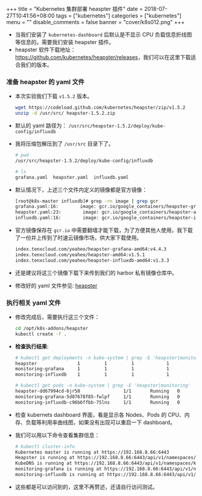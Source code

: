 +++
title = "Kubernetes 集群部署 heaspter 插件"
date = 2018-07-27T10:41:56+08:00
tags = ["kubernetes"]
categories = ["kubernetes"]
menu = ""
disable_comments = false
banner = "cover/k8s012.png"
+++

- 当我们安装了 `kubernetes-dashboard` 后默认是不显示 CPU 负载信息折线图等信息的。需要我们安装 heapster 插件。
- heapster 软件下载地址：<https://github.com/kubernetes/heapster/releases>，我们可以在这里下载适合我们的版本。

### 准备 heapster 的 yaml 文件
- 本次实验我们下载 `v1.5.2` 版本。

  ```bash
  wget https://codeload.github.com/kubernetes/heapster/zip/v1.5.2
  unzip -d /usr/src/ heapster-1.5.2.zip
  ```

- 默认的 yaml 路径为： `/usr/src/heapster-1.5.2/deploy/kube-config/influxdb`
- 我将压缩包解压到了 `/usr/src` 目录下了。
  
  ```bash
  # pwd
  /usr/src/heapster-1.5.2/deploy/kube-config/influxdb
  
  # ls
  grafana.yaml  heapster.yaml  influxdb.yaml
  ```

- 默认情况下，上述三个文件内定义的镜像都是官方镜像：
  
  ```bash
  [root@k8s-master influxdb]# grep -rn image | grep gcr
  grafana.yaml:16:        image: gcr.io/google_containers/heapster-grafana-amd64:v4.4.3
  heapster.yaml:23:        image: gcr.io/google_containers/heapster-amd64:v1.5.1
  influxdb.yaml:16:        image: gcr.io/google_containers/heapster-influxdb-amd64:v1.3.3
  ```

- 官方镜像保存在 `gcr.io` 中需要翻墙才能下载，为了方便其他人使用，我下载了一份并上传到了时速云镜像市场，供大家下载使用。
  
  ```bash
  index.tenxcloud.com/yeaheo/heapster-grafana-amd64:v4.4.3
  index.tenxcloud.com/yeaheo/heapster-amd64:v1.5.1
  index.tenxcloud.com/yeaheo/heapster-influxdb-amd64:v1.3.3
  ```

- 还是建议将这三个镜像下载下来传到我们的 harbor 私有镜像仓库中。

- 修改好的 yaml 文件参见: [heapster](https://github.com/yeaheo/kubernetes-manifests/tree/master/addons/heaspter)

### 执行相关 yaml 文件
- 修改完成后，需要执行这三个文件：
  
  ```bash
  cd /opt/k8s-addons/heapster
  kubectl create -f .
  ```

- **检查执行结果**:

  ```bash
  # kubectl get deployments -n kube-system | grep -E 'heapster|monitoring'
  heapster               1         1         1            1           16d
  monitoring-grafana     1         1         1            1           16d
  monitoring-influxdb    1         1         1            1           16d

  # kubectl get pods -n kube-system | grep -E 'heapster|monitoring'
  heapster-dd67994cd-6jr58                1/1       Running   0          16d
  monitoring-grafana-5d87678f85-fwlpf     1/1       Running   0          16d
  monitoring-influxdb-c96b6ffbb-75lns     1/1       Running   0          16d
  ```

- 检查 kubernets dashboard 界面，看是显示各 Nodes、Pods 的 CPU、内存、负载等利用率曲线图，如果没有出现可以重启一下 dashboard。

- 我们可以用以下命令查看集群信息：

  ```bash
  # kubectl cluster-info 
  Kubernetes master is running at https://192.168.8.66:6443
  Heapster is running at https://192.168.8.66:6443/api/v1/namespaces/kube-system/services/heapster/proxy
  KubeDNS is running at https://192.168.8.66:6443/api/v1/namespaces/kube-system/services/kube-dns:dns/proxy
  monitoring-grafana is running at https://192.168.8.66:6443/api/v1/namespaces/kube-system/services/monitoring-grafana/proxy
  monitoring-influxdb is running at https://192.168.8.66:6443/api/v1/namespaces/kube-system/services/monitoring-influxdb/proxy
  ```

- 这些都是可以访问到的，这里不再赘述，还请自行访问测试。
